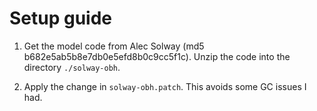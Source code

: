 # Setup guide

1. Get the model code from Alec Solway (md5 b682e5ab5b8e7db0e5efd8b0c9cc5f1c). Unzip the code into the directory `./solway-obh`.

2. Apply the change in `solway-obh.patch`. This avoids some GC issues I had.
